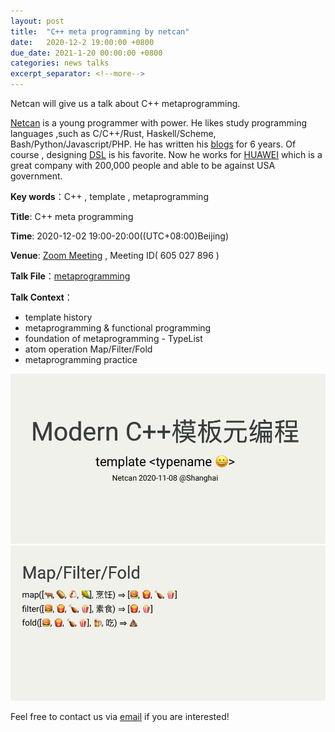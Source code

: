 ```yaml
---
layout: post
title:  "C++ meta programming by netcan"
date:   2020-12-2 19:00:00 +0800
due_date: 2021-1-20 00:00:00 +0800
categories: news talks
excerpt_separator: <!--more-->
---
```


Netcan will give us a talk about C++ metaprogramming.

<!--more-->

[Netcan](https://netcan.github.io/about/) is a young programmer with power. He likes study programming languages ,such as C/C++/Rust, Haskell/Scheme, Bash/Python/Javascript/PHP. He has written his [blogs](https://netcan.github.io/archives/) for 6 years. Of course , designing [DSL](https://netcan.github.io/2020/08/30/C-%E5%85%83%E7%BC%96%E7%A8%8B%E4%B9%8B%E4%BB%A3%E7%A0%81%E7%94%9F%E6%88%90%EF%BC%9A%E8%AE%BE%E8%AE%A1%E5%B9%B6%E5%AE%9E%E7%8E%B0%E6%8B%93%E6%89%91%E7%BB%93%E6%9E%84DSL/)  is his favorite.  Now he works for [HUAWEI](https://www.huawei.com/) which is a great company with 200,000 people and able to be against USA government.

**Key words**：C++ ,  template , metaprogramming

**Title**: C++ meta programming

**Time**: 2020-12-02 19:00-20:00((UTC+08:00)Beijing) 

**Venue**: [Zoom Meeting](https://welink-meeting.zoom.us/j/605027896) , Meeting ID( 605 027 896 )  

**Talk File**：[metaprogramming](https://deeplang.org/assets/files/Modern%20C++%E6%A8%A1%E6%9D%BF%E5%85%83%E7%BC%96%E7%A8%8B.pdf)

**Talk Context**：

- template history
- metaprogramming & functional programming
- foundation of metaprogramming - TypeList
- atom operation Map/Filter/Fold
- metaprogramming practice 

<img src="../assets/images/metaprogramming.jpg" width="600" />

<img src="../assets/images/atom-meta-programming.jpg" width="600" />


Feel free to contact us via [email](mailto:swubear@163.com) if you are interested!

